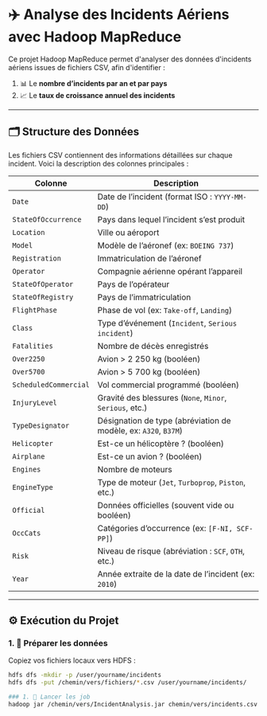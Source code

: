 # ✈️ Analyse des Incidents Aériens avec Hadoop MapReduce

Ce projet Hadoop MapReduce permet d'analyser des données d'incidents aériens issues de fichiers CSV, afin d'identifier :
1. 📊 Le **nombre d’incidents par an et par pays**
2. 📈 Le **taux de croissance annuel des incidents**

---

## 🗂 Structure des Données

Les fichiers CSV contiennent des informations détaillées sur chaque incident. Voici la description des colonnes principales :

| Colonne              | Description                                                                 |
|----------------------|-----------------------------------------------------------------------------|
| `Date`               | Date de l’incident (format ISO : `YYYY-MM-DD`)                              |
| `StateOfOccurrence`  | Pays dans lequel l’incident s’est produit                                   |
| `Location`           | Ville ou aéroport                                                            |
| `Model`              | Modèle de l’aéronef (ex: `BOEING 737`)                                       |
| `Registration`       | Immatriculation de l’aéronef                                                 |
| `Operator`           | Compagnie aérienne opérant l’appareil                                        |
| `StateOfOperator`    | Pays de l’opérateur                                                          |
| `StateOfRegistry`    | Pays de l’immatriculation                                                    |
| `FlightPhase`        | Phase de vol (ex: `Take-off`, `Landing`)                                     |
| `Class`              | Type d’événement (`Incident`, `Serious incident`)                            |
| `Fatalities`         | Nombre de décès enregistrés                                                  |
| `Over2250`           | Avion > 2 250 kg (booléen)                                                   |
| `Over5700`           | Avion > 5 700 kg (booléen)                                                   |
| `ScheduledCommercial`| Vol commercial programmé (booléen)                                          |
| `InjuryLevel`        | Gravité des blessures (`None`, `Minor`, `Serious`, etc.)                    |
| `TypeDesignator`     | Désignation de type (abréviation de modèle, ex: `A320`, `B37M`)              |
| `Helicopter`         | Est-ce un hélicoptère ? (booléen)                                           |
| `Airplane`           | Est-ce un avion ? (booléen)                                                 |
| `Engines`            | Nombre de moteurs                                                            |
| `EngineType`         | Type de moteur (`Jet`, `Turboprop`, `Piston`, etc.)                          |
| `Official`           | Données officielles (souvent vide ou booléen)                               |
| `OccCats`            | Catégories d’occurrence (ex: `[F-NI, SCF-PP]`)                               |
| `Risk`               | Niveau de risque (abréviation : `SCF`, `OTH`, etc.)                         |
| `Year`               | Année extraite de la date de l’incident (ex: `2010`)                         |

---

## ⚙️ Exécution du Projet

### 1. 📁 Préparer les données
Copiez vos fichiers locaux vers HDFS :

```bash
hdfs dfs -mkdir -p /user/yourname/incidents
hdfs dfs -put /chemin/vers/fichiers/*.csv /user/yourname/incidents/

### 1. 📁 Lancer les job
hadoop jar /chemin/vers/IncidentAnalysis.jar chemin/vers/incidents.csv output/
